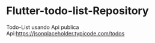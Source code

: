 # Flutter-todo-list-Repository

Todo-List usando Api publica
Api:https://jsonplaceholder.typicode.com/todos

